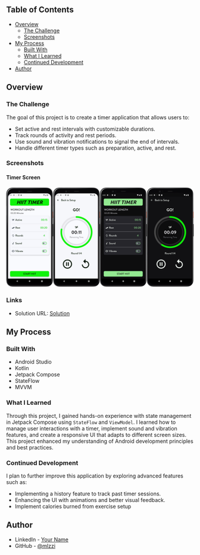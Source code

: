 ## Table of Contents

- [Overview](#overview)
    - [The Challenge](#the-challenge)
    - [Screenshots](#screenshots)
- [My Process](#my-process)
    - [Built With](#built-with)
    - [What I Learned](#what-i-learned)
    - [Continued Development](#continued-development)
- [Author](#author)

## Overview

### The Challenge

The goal of this project is to create a timer application that allows users to:

- Set active and rest intervals with customizable durations.
- Track rounds of activity and rest periods.
- Use sound and vibration notifications to signal the end of intervals.
- Handle different timer types such as preparation, active, and rest.

### Screenshots

#### Timer Screen
![Timer Screen](./screenshot.png)

### Links

- Solution URL: [Solution](https://github.com/mlzzi/HiitTimerApp)

## My Process

### Built With

- Android Studio
- Kotlin
- Jetpack Compose
- StateFlow
- MVVM

### What I Learned

Through this project, I gained hands-on experience with state management in Jetpack Compose using `StateFlow` and `ViewModel`. I learned how to manage user interactions with a timer, implement sound and vibration features, and create a responsive UI that adapts to different screen sizes. This project enhanced my understanding of Android development principles and best practices.

### Continued Development

I plan to further improve this application by exploring advanced features such as:

- Implementing a history feature to track past timer sessions.
- Enhancing the UI with animations and better visual feedback.
- Implement calories burned from exercise setup

## Author

- LinkedIn - [Your Name](https://www.linkedin.com/in/muriloluzzi/)
- GitHub - [@mlzzi](https://github.com/mlzzi)
